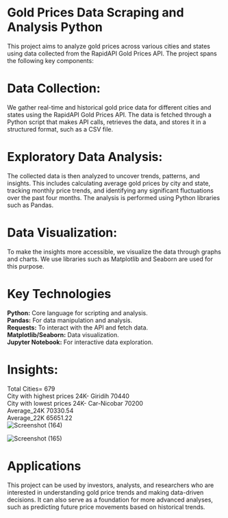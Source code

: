 # Gold Prices Data Scraping and Analysis Python

This project aims to analyze gold prices across various cities and states using data collected from the RapidAPI Gold Prices API. The project spans the following key components: <BR>

# Data Collection: <br>
We gather real-time and historical gold price data for different cities and states using the RapidAPI Gold Prices API. The data is fetched through a Python script that makes API calls, retrieves the data, and stores it in a structured format, such as a CSV file. <br>

# Exploratory Data Analysis: <br>
The collected data is then analyzed to uncover trends, patterns, and insights. This includes calculating average gold prices by city and state, tracking monthly price trends, and identifying any significant fluctuations over the past four months. The analysis is performed using Python libraries such as Pandas. <br>

# Data Visualization: <br>
To make the insights more accessible, we visualize the data through graphs and charts. We use libraries such as Matplotlib and Seaborn are used for this purpose.

# Key Technologies

**Python:** Core language for scripting and analysis. <br>
**Pandas:** For data manipulation and analysis. <br>
**Requests:** To interact with the API and fetch data. <br>
**Matplotlib/Seaborn:** Data visualization. <br>
**Jupyter Notebook:** For interactive data exploration. <br>

# Insights:
Total Cities= 679 <br>
City with highest prices 24K- Giridih 70440 <br>
City with lowest prices 24K- Car-Nicobar 70200 <br>
Average_24K 70330.54 <br>
Average_22K 65651.22 <br>
![Screenshot (164)](https://github.com/user-attachments/assets/1f005c40-79b8-4e96-829e-a053b97fda94)   <br>

![Screenshot (165)](https://github.com/user-attachments/assets/409b059c-ac4a-4537-a1e8-5759fa43a624)  <br>

# Applications
This project can be used by investors, analysts, and researchers who are interested in understanding gold price trends and making data-driven decisions. It can also serve as a foundation for more advanced analyses, such as predicting future price movements based on historical trends.







